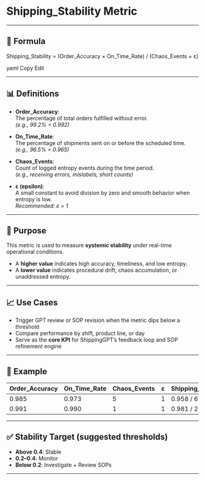 # Shipping_Stability Metric

---

## 📐 Formula

Shipping_Stability = (Order_Accuracy × On_Time_Rate) / (Chaos_Events + ε)

yaml
Copy
Edit

---

## 📊 Definitions

- **Order_Accuracy**:  
  The percentage of total orders fulfilled without error.  
  *(e.g., 99.2% = 0.992)*

- **On_Time_Rate**:  
  The percentage of shipments sent on or before the scheduled time.  
  *(e.g., 96.5% = 0.965)*

- **Chaos_Events**:  
  Count of logged entropy events during the time period.  
  *(e.g., receiving errors, mislabels, short counts)*

- **ε (epsilon)**:  
  A small constant to avoid division by zero and smooth behavior when entropy is low.  
  *Recommended: ε = 1*

---

## 🧠 Purpose

This metric is used to measure **systemic stability** under real-time operational conditions.

- A **higher value** indicates high accuracy, timeliness, and low entropy.
- A **lower value** indicates procedural drift, chaos accumulation, or unaddressed entropy.

---

## 📈 Use Cases

- Trigger GPT review or SOP revision when the metric dips below a threshold
- Compare performance by shift, product line, or day
- Serve as the **core KPI** for ShippingGPT’s feedback loop and SOP refinement engine

---

## 🧪 Example

| Order_Accuracy | On_Time_Rate | Chaos_Events | ε | Shipping_Stability |
|----------------|---------------|---------------|----|---------------------|
| 0.985          | 0.973         | 5             | 1  | 0.958 / 6 ≈ 0.160   |
| 0.991          | 0.990         | 1             | 1  | 0.981 / 2 ≈ 0.490   |

---

## ✅ Stability Target (suggested thresholds)

- **Above 0.4**: Stable  
- **0.2–0.4**: Monitor  
- **Below 0.2**: Investigate + Review SOPs

---
